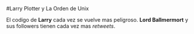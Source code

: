#Larry Plotter y La Orden de Unix

El codigo de **Larry** cada vez se vuelve mas peligroso.
**Lord Ballmermort** y sus followers tienen cada vez mas *retweets*.
